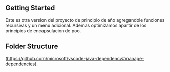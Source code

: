 ## Getting Started

Este es otra version del proyecto de principio de año agregandole funciones recursivas y un menu adicional.
Ademas optimizamos apartir de los principios de encapsulacion de poo.
## Folder Structure

(https://github.com/microsoft/vscode-java-dependency#manage-dependencies).
